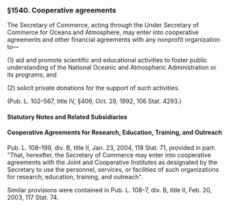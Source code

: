 ### §1540. Cooperative agreements ###

The Secretary of Commerce, acting through the Under Secretary of Commerce for Oceans and Atmosphere, may enter into cooperative agreements and other financial agreements with any nonprofit organization to—

(1) aid and promote scientific and educational activities to foster public understanding of the National Oceanic and Atmospheric Administration or its programs; and

(2) solicit private donations for the support of such activities.

(Pub. L. 102–567, title IV, §406, Oct. 29, 1992, 106 Stat. 4293.)

#### **Statutory Notes and Related Subsidiaries** ####

#### Cooperative Agreements for Research, Education, Training, and Outreach ####

Pub. L. 108–199, div. B, title II, Jan. 23, 2004, 118 Stat. 71, provided in part: "That, hereafter, the Secretary of Commerce may enter into cooperative agreements with the Joint and Cooperative Institutes as designated by the Secretary to use the personnel, services, or facilities of such organizations for research, education, training, and outreach".

Similar provisions were contained in Pub. L. 108–7, div. B, title II, Feb. 20, 2003, 117 Stat. 74.